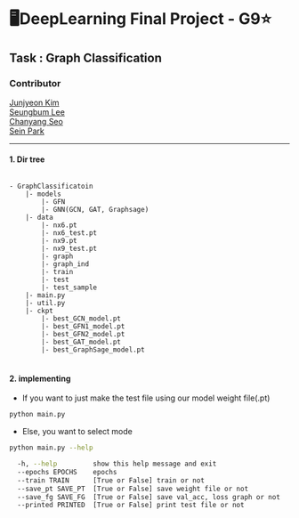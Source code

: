 # 🖥DeepLearning Final Project - G9⭐
## Task : Graph Classification

### Contributor

[Junjyeon Kim](https://github.com/Jungyeonkim114)    
[Seungbum Lee](https://github.com/Seungbeom-Lee)    
[Chanyang Seo](https://github.com/chan8616)   
[Sein Park](https://github.com/SEIN126)   

<hr>

#### 1. Dir tree
<pre>
<code>
- GraphClassificatoin
    |- models
        |- GFN
        |- GNN(GCN, GAT, Graphsage) 
    |- data
        |- nx6.pt
        |- nx6_test.pt
        |- nx9.pt
        |- nx9_test.pt
        |- graph
        |- graph_ind
        |- train
        |- test
        |- test_sample
    |- main.py
    |- util.py
    |- ckpt
        |- best_GCN_model.pt
        |- best_GFN1_model.pt
        |- best_GFN2_model.pt
        |- best_GAT_model.pt
        |- best_GraphSage_model.pt
</code>
</pre>

#### 2. implementing
- If you want to just make the test file using our model weight file(.pt) 
```bash
python main.py
```
- Else, you want to select mode
```bash
python main.py --help
```
```bash
  -h, --help         show this help message and exit
  --epochs EPOCHS    epochs
  --train TRAIN      [True or False] train or not
  --save_pt SAVE_PT  [True or False] save weight file or not
  --save_fg SAVE_FG  [True or False] save val_acc, loss graph or not
  --printed PRINTED  [True or False] print test file or not
```

